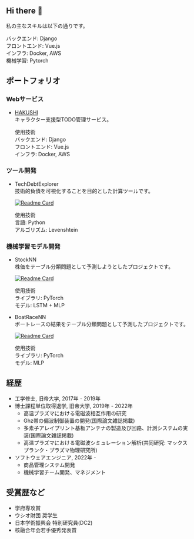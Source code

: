 ## Hi there 👋

私の主なスキルは以下の通りです。

バックエンド: Django  
フロントエンド: Vue.js  
インフラ: Docker, AWS  
機械学習: Pytorch

## ポートフォリオ

### Webサービス

- [HAKUSHI](https://hakushi.biz/)  
  キャラクター支援型TODO管理サービス。
  
  使用技術  
  バックエンド: Django  
  フロントエンド: Vue.js  
  インフラ: Docker, AWS  

### ツール開発

- TechDebtExplorer  
  技術的負債を可視化することを目的とした計算ツールです。
  
  [![Readme Card](https://github-readme-stats.vercel.app/api/pin/?username=pikum99&repo=TechDebtExplorer)](https://github.com/pikum99/TechDebtExplorer)

  使用技術  
  言語: Python  
  アルゴリズム: Levenshtein  

### 機械学習モデル開発

- StockNN  
  株価をテーブル分類問題として予測しようとしたプロジェクトです。
  
  [![Readme Card](https://github-readme-stats.vercel.app/api/pin/?username=pikum99&repo=StockNN)](https://github.com/pikum99/StockNN)

  使用技術  
  ライブラリ: PyTorch  
  モデル: LSTM + MLP

- BoatRaceNN  
  ボートレースの結果をテーブル分類問題として予測したプロジェクトです。
  
  [![Readme Card](https://github-readme-stats.vercel.app/api/pin/?username=pikum99&repo=BoatRaceNN)](https://github.com/pikum99/BoatRaceNN)

  使用技術  
  ライブラリ: PyTorch  
  モデル: MLP  


## 経歴
- 工学修士,  旧帝大学, 2017年 - 2019年
- 博士課程単位取得退学, 旧帝大学, 2019年 - 2022年
  - 高温プラズマにおける電磁波相互作用の研究
  - Ghz帯の偏波制御装置の開発(国際論文雑誌掲載)
  - 多素子アレイプリント基板アンテナの製造及び回路、計測システムの実装(国際論文雑誌掲載)
  - 高温プラズマにおける電磁波シミュレーション解析(共同研究: マックスプランク・プラズマ物理研究所)
- ソフトウェアエンジニア, 2022年 -
  - 商品管理システム開発
  - 機械学習チーム開発、マネジメント

## 受賞歴など
- 学府専攻賞
- ウシオ財団 奨学生
- 日本学術振興会 特別研究員(DC2)
- 核融合年会若手優秀発表賞
